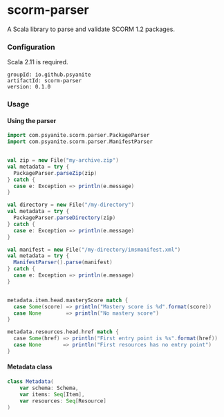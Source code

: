 # scorm-parser
A Scala library to parse and validate SCORM 1.2 packages.

### Configuration
Scala 2.11 is required.

```
groupId: io.github.psyanite
artifactId: scorm-parser
version: 0.1.0
```

### Usage

#### Using the parser
```scala
import com.psyanite.scorm.parser.PackageParser
import com.psyanite.scorm.parser.ManifestParser


val zip = new File("my-archive.zip")
val metadata = try {
  PackageParser.parseZip(zip)
} catch {
  case e: Exception => println(e.message)
}

val directory = new File("/my-directory")
val metadata = try {
  PackageParser.parseDirectory(zip)
} catch {
  case e: Exception => println(e.message)
}

val manifest = new File("/my-directory/imsmanifest.xml")
val metadata = try {
  ManifestParser().parse(manifest)
} catch {
  case e: Exception => println(e.message)
}


metadata.item.head.masteryScore match {
  case Some(score) => println("Mastery score is %d".format(score))
  case None        => println("No mastery score")
}

metadata.resources.head.href match {
  case Some(href) => println("First entry point is %s".format(href))
  case None       => println("First resources has no entry point")
}

```

#### Metadata class
```scala
class Metadata(
    var schema: Schema,
    var items: Seq[Item],
    var resources: Seq[Resource]
)
```
